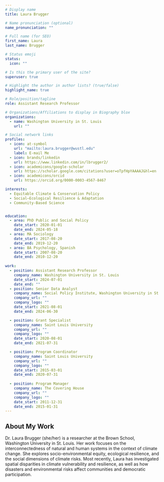 ```yaml
---
# Display name
title: Laura Brugger

# Name pronunciation (optional)
name_pronunciation: ""

# Full name (for SEO)
first_name: Laura
last_name: Brugger

# Status emoji
status:
  icon: ""

# Is this the primary user of the site?
superuser: true

# Highlight the author in author lists? (true/false)
highlight_name: true

# Role/position/tagline
role: Assistant Research Professor

# Organizations/Affiliations to display in Biography blox
organizations:
  - name: Washington University in St. Louis
    url: ""

# Social network links
profiles:
  - icon: at-symbol
    url: "mailto:laura.brugger@wustl.edu"
    label: E-mail Me
  - icon: brands/linkedin
    url: https://www.linkedin.com/in/lbrugger2/
  - icon: academicons/google-scholar
    url: https://scholar.google.com/citations?user=oTpfHpYAAAAJ&hl=en
  - icon: academicons/orcid
    url: https://orcid.org/0000-0003-4567-8467

interests:
  - Equitable Climate & Conservation Policy
  - Social–Ecological Resilience & Adaptation
  - Community-Based Science


education:
  - area: PhD Public and Social Policy
    date_start: 2020-01-01
    date_end: 2024-05-18
  - area: MA Sociology
    date_start: 2017-08-20
    date_end: 2019-12-20
  - area: BA Psychology, Spanish
    date_start: 2007-08-20
    date_end: 2010-12-20
 
work:
  - position: Assistant Research Professor
    company_name: Washington University in St. Louis
    date_start: 2024-07-01
    date_end: ""
  - position: Senior Data Analyst
    company_name: Social Policy Institute, Washington University in St. Louis
    company_url: ""
    company_logo: ""
    date_start: 2021-08-01
    date_end: 2024-06-30

  - position: Grant Specialist
    company_name: Saint Louis University
    company_url: ""
    company_logo: ""
    date_start: 2020-08-01
    date_end: 2021-07-31

  - position: Program Coordinator
    company_name: Saint Louis University
    company_url: ""
    company_logo: ""
    date_start: 2015-03-01
    date_end: 2020-07-31
    
  - position: Program Manager
    company_name: The Covering House
    company_url: ""
    company_logo: ""
    date_start: 2011-12-31
    date_end: 2015-01-31
---
```



## About My Work

Dr. Laura Brugger (she/her) is a researcher at the Brown School, Washington University in St. Louis. Her work focuses on the interconnectedness of natural and human systems in the context of climate change. She explores socio-environmental equity, ecological resilience, and the social dimensions of climate risks. Most recently, Laura has investigated spatial disparities in climate vulnerability and resilience, as well as how disasters and environmental risks affect communities and democratic participation.

